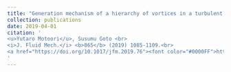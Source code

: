 ```yaml
---
title: "Generation mechanism of a hierarchy of vortices in a turbulent boundary layer"
collection: publications
date: 2019-04-01
citation: '
<u>Yutaro Motoori</u>, Susumu Goto <br> 
<i>J. Fluid Mech.</i> <b>865</b> (2019) 1085-1109.<br>
<a href="https://doi.org/10.1017/jfm.2019.76"><font color="#0000FF">https://doi.org/10.1017/jfm.2019.76</font></a>
'
---
```

